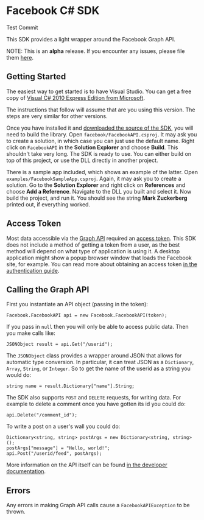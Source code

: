 Facebook C# SDK
===============
Test Commit

This SDK provides a light wrapper around the Facebook Graph API.

NOTE: This is an **alpha** release. If you encounter any issues, please file
them [here](http://github.com/facebook/csharp-sdk/issues).


Getting Started
---------------

The easiest way to get started is to have Visual Studio. You can get a free copy
of [Visual C# 2010 Express Edition from
Microsoft](http://www.microsoft.com/express/Downloads/#2010-Visual-CS).

The instructions that follow will assume that are you using this version. The
steps are very similar for other versions.

Once you have installed it and [downloaded the source of the
SDK](http://github.com/facebook/csharp-sdk/archives/master), you will need to
build the library. Open `facebook/FacebookAPI.csproj`. It may ask you to create
a solution, in which case you can just use the default name. Right click on
`FacebookAPI` in the **Solution Explorer** and choose **Build**. This shouldn't
take very long. The SDK is ready to use. You can either build on top of this
project, or use the DLL directly in another project.

There is a sample app included, which shows an example of the latter. Open
`examples/FacebookSampleApp.csproj`. Again, it may ask you to create a
solution. Go to the **Solution Explorer** and right click on **References**
and choose **Add a Reference**. Navigate to the DLL you built and select it.
Now build the project, and run it. You should see the string **Mark
Zuckerberg** printed out, if everything worked.


Access Token
------------

Most data accessible via the [Graph
API](http://developers.facebook.com/docs/api) required an [access
token](http://developers.facebook.com/docs/authentication/). This SDK does not
include a method of getting a token from a user, as the best method will depend
on what type of application is using it. A desktop application might show a
popup browser window that loads the Facebook site, for example. You can read
more about obtaining an access token [in the authentication
guide](http://developers.facebook.com/docs/authentication/).


Calling the Graph API
---------------------

First you instantiate an API object (passing in the token):

    Facebook.FacebookAPI api = new Facebook.FacebookAPI(token);

If you pass in `null` then you will only be able to access public data.
Then you make calls like:

    JSONObject result = api.Get("/userid");

The `JSONObject` class provides a wrapper around JSON that allows for automatic
type conversion. In particular, it can treat JSON as a `Dictionary`, `Array`,
`String`, or `Integer`. So to get the name of the userid as a string you would
do:

    string name = result.Dictionary["name"].String;

The SDK also supports `POST` and `DELETE` requests, for writing data. For
example to delete a comment once you have gotten its id you could do:

    api.Delete("/comment_id");

To write a post on a user's wall you could do:

    Dictionary<string, string> postArgs = new Dictionary<string, string>();
    postArgs["message"] = "Hello, world!";
    api.Post("/userid/feed", postArgs);

More information on the API itself can be found [in the developer
documentation](http://developers.facebook.com/docs/api).


Errors
------

Any errors in making Graph API calls cause a `FacebookAPIException` to be
thrown.
